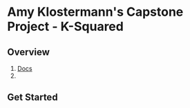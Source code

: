 # Amy Klostermann's Capstone Project - K-Squared

## Overview

1. [Docs](https://github.com/amyklostermann/Capstone-K-Squared/tree/master/Docs)
2.

## Get Started

